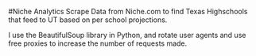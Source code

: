 #Niche Analytics
Scrape Data from Niche.com to find Texas Highschools that feed to UT based on per school projections.

I use the BeautifulSoup library in Python, and rotate user agents and use free proxies to increase the number of requests made.
